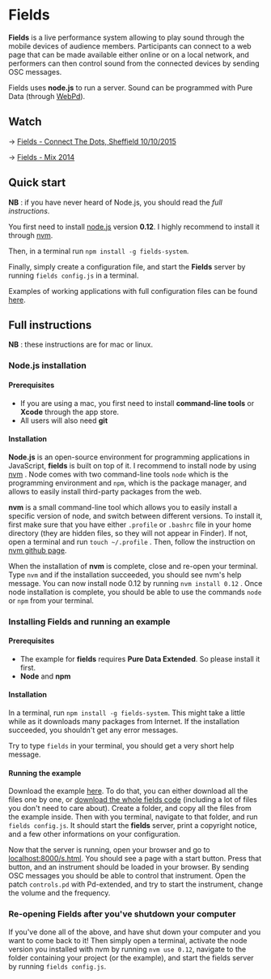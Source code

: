 Fields
========

**Fields** is a live performance system allowing to play sound through the mobile devices of audience members. Participants can connect to a web page that can be made available either online or on a local network, and performers can then control sound from the connected devices by sending OSC messages.

Fields uses **node.js** to run a server. Sound can be programmed with Pure Data (through [WebPd](http://github.com/sebpiq/WebPd)).

Watch
-------

-> [Fields - Connect The Dots, Sheffield 10/10/2015](https://vimeo.com/144312243)

-> [Fields - Mix 2014](https://vimeo.com/120524097)

Quick start
--------------

**NB** : if you have never heard of Node.js, you should read the *full instructions*.

You first need to install [node.js](https://nodejs.org/) version **0.12**. I highly recommend to install it through [nvm](https://github.com/creationix/nvm).

Then, in a terminal run `npm install -g fields-system`.

Finally, simply create a configuration file, and start the **Fields** server by running `fields config.js` in a terminal.

Examples of working applications with full configuration files can be found [here](http://github.com/sebpiq/fields/tree/master/examples).


Full instructions
--------------------

**NB** : these instructions are for mac or linux.

### Node.js installation

#### Prerequisites

- If you are using a mac, you first need to install **command-line tools** or **Xcode** through the app store.
- All users will also need **git**


#### Installation

**Node.js** is an open-source environment for programming applications in JavaScript, **fields** is built on top of it. I recommend to install node by using [nvm](https://github.com/creationix/nvm) . Node comes with two command-line tools `node` which is the programming environment and `npm`, which is the package manager, and allows to easily install third-party packages from the web.

**nvm** is a small command-line tool which allows you to easily install a specific version of node, and switch between different versions. To install it, first make sure that you have either `.profile` or `.bashrc` file in your home directory (they are hidden files, so they will not appear in Finder). If not, open a terminal and run `touch ~/.profile` . Then, follow the instruction on [nvm github page](https://github.com/creationix/nvm).

When the installation of **nvm** is complete, close and re-open your terminal. Type `nvm` and if the installation succeeded, you should see nvm's help message. You can now install node 0.12 by running `nvm install 0.12` . Once node installation is complete, you should be able to use the commands `node` or `npm` from your terminal.


### Installing Fields and running an example

#### Prerequisites

- The example for **fields** requires **Pure Data Extended**. So please install it first.
- **Node** and **npm**


#### Installation

In a terminal, run `npm install -g fields-system`. This might take a little while as it downloads many packages from Internet. If the installation succeeded, you shouldn't get any error messages.

Try to type `fields` in your terminal, you should get a very short help message.


#### Running the example

Download the example [here](https://github.com/sebpiq/fields/tree/master/examples/webpd-instrument). To do that, you can either download all the files one by one, or [download the whole fields code](https://github.com/sebpiq/fields/archive/master.zip) (including a lot of files you don't need to care about). Create a folder, and copy all the files from the example inside. Then with you terminal, navigate to that folder, and run `fields config.js`. It should start the **fields** server, print a copyright notice, and a few other informations on your configuration. 

Now that the server is running, open your browser and go to [localhost:8000/s.html](http://localhost:8000/s.html). You should see a page with a start button. Press that button, and an instrument should be loaded in your browser. By sending OSC messages you should be able to control that instrument. Open the patch `controls.pd` with Pd-extended, and try to start the instrument, change the volume and the frequency.


### Re-opening Fields after you've shutdown your computer

If you've done all of the above, and have shut down your computer and you want to come back to it! Then simply open a terminal, activate the node version you installed with nvm by running `nvm use 0.12`, navigate to the folder containing your project (or the example), and start the fields server by running `fields config.js`. 
